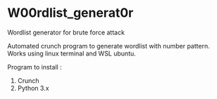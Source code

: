# W00rdlist_generat0r
Wordlist generator for brute force attack

Automated crunch program to generate wordlist with number pattern. Works using linux terminal and WSL ubuntu.

Program to install :
1. Crunch
2. Python 3.x
